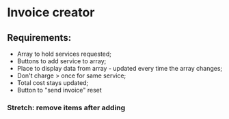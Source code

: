 # Invoice creator

## Requirements:
- Array to hold services requested;
- Buttons to add service to array;
- Place to display data from array - updated every time the array changes;
- Don't charge > once for same service;
- Total cost stays updated;
- Button to "send invoice" reset


### Stretch: remove items after adding